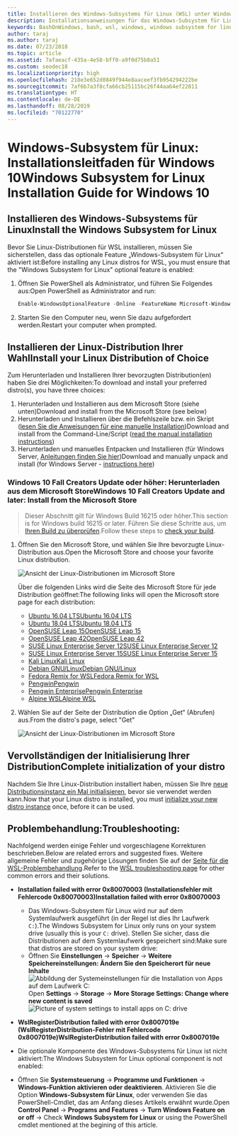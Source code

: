 ```yaml
---
title: Installieren des Windows-Subsystems für Linux (WSL) unter Windows 10
description: Installationsanweisungen für das Windows-Subsystem für Linux unter Windows 10.
keywords: BashOnWindows, bash, wsl, windows, windows subsystem for linux, windowssubsystem, ubuntu, debian, suse, windows 10, install
author: taraj
ms.author: taraj
ms.date: 07/23/2018
ms.topic: article
ms.assetid: 7afaeacf-435a-4e58-bff0-a9f0d75b8a51
ms.custom: seodec18
ms.localizationpriority: high
ms.openlocfilehash: 218e3e652d0849f944e8aaceef3fb954294222be
ms.sourcegitcommit: 7af6b7a3f8cfa66cb25115bc26f44aa64ef22811
ms.translationtype: HT
ms.contentlocale: de-DE
ms.lasthandoff: 08/28/2019
ms.locfileid: "70122770"
---
```

# <a name="windows-subsystem-for-linux-installation-guide-for-windows-10"></a><span data-ttu-id="3e48e-104">Windows-Subsystem für Linux: Installationsleitfaden für Windows 10</span><span class="sxs-lookup"><span data-stu-id="3e48e-104">Windows Subsystem for Linux Installation Guide for Windows 10</span></span>

## <a name="install-the-windows-subsystem-for-linux"></a><span data-ttu-id="3e48e-105">Installieren des Windows-Subsystems für Linux</span><span class="sxs-lookup"><span data-stu-id="3e48e-105">Install the Windows Subsystem for Linux</span></span>

<span data-ttu-id="3e48e-106">Bevor Sie Linux-Distributionen für WSL installieren, müssen Sie sicherstellen, dass das optionale Feature „Windows-Subsystem für Linux“ aktiviert ist:</span><span class="sxs-lookup"><span data-stu-id="3e48e-106">Before installing any Linux distros for WSL, you must ensure that the "Windows Subsystem for Linux" optional feature is enabled:</span></span>

1. <span data-ttu-id="3e48e-107">Öffnen Sie PowerShell als Administrator, und führen Sie Folgendes aus:</span><span class="sxs-lookup"><span data-stu-id="3e48e-107">Open PowerShell as Administrator and run:</span></span>
    ```powershell
    Enable-WindowsOptionalFeature -Online -FeatureName Microsoft-Windows-Subsystem-Linux
    ```

2. <span data-ttu-id="3e48e-108">Starten Sie den Computer neu, wenn Sie dazu aufgefordert werden.</span><span class="sxs-lookup"><span data-stu-id="3e48e-108">Restart your computer when prompted.</span></span>

## <a name="install-your-linux-distribution-of-choice"></a><span data-ttu-id="3e48e-109">Installieren der Linux-Distribution Ihrer Wahl</span><span class="sxs-lookup"><span data-stu-id="3e48e-109">Install your Linux Distribution of Choice</span></span>
<span data-ttu-id="3e48e-110">Zum Herunterladen und Installieren Ihrer bevorzugten Distribution(en) haben Sie drei Möglichkeiten:</span><span class="sxs-lookup"><span data-stu-id="3e48e-110">To download and install your preferred distro(s), you have three choices:</span></span>
1. <span data-ttu-id="3e48e-111">Herunterladen und Installieren aus dem Microsoft Store (siehe unten)</span><span class="sxs-lookup"><span data-stu-id="3e48e-111">Download and install from the Microsoft Store (see below)</span></span>
1. <span data-ttu-id="3e48e-112">Herunterladen und Installieren über die Befehlszeile bzw. ein Skript ([lesen Sie die Anweisungen für eine manuelle Installation](install-manual.md))</span><span class="sxs-lookup"><span data-stu-id="3e48e-112">Download and install from the Command-Line/Script ([read the manual installation instructions](install-manual.md))</span></span>
1. <span data-ttu-id="3e48e-113">Herunterladen und manuelles Entpacken und Installieren (für Windows Server, [Anleitungen finden Sie hier](install-on-server.md))</span><span class="sxs-lookup"><span data-stu-id="3e48e-113">Download and manually unpack and install (for Windows Server - [instructions here](install-on-server.md))</span></span>

### <a name="windows-10-fall-creators-update-and-later-install-from-the-microsoft-store"></a><span data-ttu-id="3e48e-114">Windows 10 Fall Creators Update oder höher: Herunterladen aus dem Microsoft Store</span><span class="sxs-lookup"><span data-stu-id="3e48e-114">Windows 10 Fall Creators Update and later: Install from the Microsoft Store</span></span>

> <span data-ttu-id="3e48e-115">Dieser Abschnitt gilt für Windows Build 16215 oder höher.</span><span class="sxs-lookup"><span data-stu-id="3e48e-115">This section is for Windows build 16215 or later.</span></span>  <span data-ttu-id="3e48e-116">Führen Sie diese Schritte aus, um [Ihren Build zu überprüfen](troubleshooting.md#check-your-build-number).</span><span class="sxs-lookup"><span data-stu-id="3e48e-116">Follow these steps to [check your build](troubleshooting.md#check-your-build-number).</span></span> 

1. <span data-ttu-id="3e48e-117">Öffnen Sie den Microsoft Store, und wählen Sie Ihre bevorzugte Linux-Distribution aus.</span><span class="sxs-lookup"><span data-stu-id="3e48e-117">Open the Microsoft Store and choose your favorite Linux distribution.</span></span>

    ![Ansicht der Linux-Distributionen im Microsoft Store](media/store.png)

    <span data-ttu-id="3e48e-119">Über die folgenden Links wird die Seite des Microsoft Store für jede Distribution geöffnet:</span><span class="sxs-lookup"><span data-stu-id="3e48e-119">The following links will open the Microsoft store page for each distribution:</span></span>

    * [<span data-ttu-id="3e48e-120">Ubuntu 16.04 LTS</span><span class="sxs-lookup"><span data-stu-id="3e48e-120">Ubuntu 16.04 LTS</span></span>](https://www.microsoft.com/store/apps/9pjn388hp8c9)
    * [<span data-ttu-id="3e48e-121">Ubuntu 18.04 LTS</span><span class="sxs-lookup"><span data-stu-id="3e48e-121">Ubuntu 18.04 LTS</span></span>](https://www.microsoft.com/store/apps/9N9TNGVNDL3Q)
    * [<span data-ttu-id="3e48e-122">OpenSUSE Leap 15</span><span class="sxs-lookup"><span data-stu-id="3e48e-122">OpenSUSE Leap 15</span></span>](https://www.microsoft.com/store/apps/9n1tb6fpvj8c)
    * [<span data-ttu-id="3e48e-123">OpenSUSE Leap 42</span><span class="sxs-lookup"><span data-stu-id="3e48e-123">OpenSUSE Leap 42</span></span>](https://www.microsoft.com/store/apps/9njvjts82tjx)
    * [<span data-ttu-id="3e48e-124">SUSE Linux Enterprise Server 12</span><span class="sxs-lookup"><span data-stu-id="3e48e-124">SUSE Linux Enterprise Server 12</span></span>](https://www.microsoft.com/store/apps/9p32mwbh6cns)
    * [<span data-ttu-id="3e48e-125">SUSE Linux Enterprise Server 15</span><span class="sxs-lookup"><span data-stu-id="3e48e-125">SUSE Linux Enterprise Server 15</span></span>](https://www.microsoft.com/store/apps/9pmw35d7fnlx)
    * [<span data-ttu-id="3e48e-126">Kali Linux</span><span class="sxs-lookup"><span data-stu-id="3e48e-126">Kali Linux</span></span>](https://www.microsoft.com/store/apps/9PKR34TNCV07)
    * [<span data-ttu-id="3e48e-127">Debian GNU/Linux</span><span class="sxs-lookup"><span data-stu-id="3e48e-127">Debian GNU/Linux</span></span>](https://www.microsoft.com/store/apps/9MSVKQC78PK6)
    * [<span data-ttu-id="3e48e-128">Fedora Remix for WSL</span><span class="sxs-lookup"><span data-stu-id="3e48e-128">Fedora Remix for WSL</span></span>](https://www.microsoft.com/store/apps/9n6gdm4k2hnc)
    * [<span data-ttu-id="3e48e-129">Pengwin</span><span class="sxs-lookup"><span data-stu-id="3e48e-129">Pengwin</span></span>](https://www.microsoft.com/store/apps/9NV1GV1PXZ6P)
    * [<span data-ttu-id="3e48e-130">Pengwin Enterprise</span><span class="sxs-lookup"><span data-stu-id="3e48e-130">Pengwin Enterprise</span></span>](https://www.microsoft.com/store/apps/9N8LP0X93VCP)
    * [<span data-ttu-id="3e48e-131">Alpine WSL</span><span class="sxs-lookup"><span data-stu-id="3e48e-131">Alpine WSL</span></span>](https://www.microsoft.com/store/apps/9p804crf0395)

1. <span data-ttu-id="3e48e-132">Wählen Sie auf der Seite der Distribution die Option „Get“ (Abrufen) aus.</span><span class="sxs-lookup"><span data-stu-id="3e48e-132">From the distro's page, select "Get"</span></span>

    ![Ansicht der Linux-Distributionen im Microsoft Store](media/UbuntuStore.png)

## <a name="complete-initialization-of-your-distro"></a><span data-ttu-id="3e48e-134">Vervollständigen der Initialisierung Ihrer Distribution</span><span class="sxs-lookup"><span data-stu-id="3e48e-134">Complete initialization of your distro</span></span>
<span data-ttu-id="3e48e-135">Nachdem Sie Ihre Linux-Distribution installiert haben, müssen Sie Ihre [neue Distributionsinstanz ein Mal initialisieren](initialize-distro.md), bevor sie verwendet werden kann.</span><span class="sxs-lookup"><span data-stu-id="3e48e-135">Now that your Linux distro is installed, you must [initialize your new distro instance](initialize-distro.md) once, before it can be used.</span></span>

## <a name="troubleshooting"></a><span data-ttu-id="3e48e-136">Problembehandlung:</span><span class="sxs-lookup"><span data-stu-id="3e48e-136">Troubleshooting:</span></span> 

<span data-ttu-id="3e48e-137">Nachfolgend werden einige Fehler und vorgeschlagene Korrekturen beschrieben.</span><span class="sxs-lookup"><span data-stu-id="3e48e-137">Below are related errors and suggested fixes.</span></span> <span data-ttu-id="3e48e-138">Weitere allgemeine Fehler und zugehörige Lösungen finden Sie auf der [Seite für die WSL-Problembehandlung](troubleshooting.md).</span><span class="sxs-lookup"><span data-stu-id="3e48e-138">Refer to the [WSL troubleshooting page](troubleshooting.md) for other common errors and their solutions.</span></span>

* <span data-ttu-id="3e48e-139">**Installation failed with error 0x80070003 (Installationsfehler mit Fehlercode 0x80070003)**</span><span class="sxs-lookup"><span data-stu-id="3e48e-139">**Installation failed with error 0x80070003**</span></span>
    * <span data-ttu-id="3e48e-140">Das Windows-Subsystem für Linux wird nur auf dem Systemlaufwerk ausgeführt (in der Regel ist dies Ihr Laufwerk `C:`).</span><span class="sxs-lookup"><span data-stu-id="3e48e-140">The Windows Subsystem for Linux only runs on your system drive (usually this is your `C:` drive).</span></span> <span data-ttu-id="3e48e-141">Stellen Sie sicher, dass die Distributionen auf dem Systemlaufwerk gespeichert sind:</span><span class="sxs-lookup"><span data-stu-id="3e48e-141">Make sure that distros are stored on your system drive:</span></span>  
    * <span data-ttu-id="3e48e-142">Öffnen Sie **Einstellungen** -> **Speicher** -> **Weitere Speichereinstellungen: Ändern Sie den Speicherort für neue Inhalte**
    ![Abbildung der Systemeinstellungen für die Installation von Apps auf dem Laufwerk C:](media/AppStorage.png)</span><span class="sxs-lookup"><span data-stu-id="3e48e-142">Open **Settings** -> **Storage** -> **More Storage Settings: Change where new content is saved**
![Picture of system settings to install apps on C: drive](media/AppStorage.png)</span></span>
    
    
 * <span data-ttu-id="3e48e-143">**WslRegisterDistribution failed with error 0x8007019e (WslRegisterDistribution-Fehler mit Fehlercode 0x8007019e)**</span><span class="sxs-lookup"><span data-stu-id="3e48e-143">**WslRegisterDistribution failed with error 0x8007019e**</span></span>   
  * <span data-ttu-id="3e48e-144">Die optionale Komponente des Windows-Subsystems für Linux ist nicht aktiviert:</span><span class="sxs-lookup"><span data-stu-id="3e48e-144">The Windows Subsystem for Linux optional component is not enabled:</span></span> 
   * <span data-ttu-id="3e48e-145">Öffnen Sie **Systemsteuerung** -> **Programme und Funktionen** -> **Windows-Funktion aktivieren oder deaktivieren**. Aktivieren Sie die Option **Windows-Subsystem für Linux**, oder verwenden Sie das PowerShell-Cmdlet, das am Anfang dieses Artikels erwähnt wurde.</span><span class="sxs-lookup"><span data-stu-id="3e48e-145">Open **Control Panel** -> **Programs and Features** -> **Turn Windows Feature on or off** -> Check **Windows Subsystem for Linux** or using the PowerShell cmdlet mentioned at the begining of this article.</span></span>
